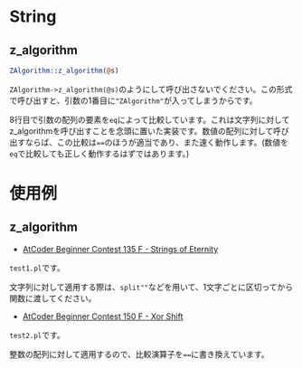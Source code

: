 # String

## z_algorithm

```perl
ZAlgorithm::z_algorithm(@s)
```

`ZAlgorithm->z_algorithm(@s)`のようにして呼び出さないでください。この形式で呼び出すと、引数の1番目に`"ZAlgorithm"`が入ってしまうからです。

8行目で引数の配列の要素を`eq`によって比較しています。これは文字列に対してz_algorithmを呼び出すことを念頭に置いた実装です。数値の配列に対して呼び出すならば、この比較は`==`のほうが適当であり、また速く動作します。(数値を`eq`で比較しても正しく動作するはずではあります。)

# 使用例

## z_algorithm

* [AtCoder Beginner Contest 135 F - Strings of Eternity](https://atcoder.jp/contests/abc135/submissions/16614898)

`test1.pl`です。

文字列に対して適用する際は、`split""`などを用いて、1文字ごとに区切ってから関数に渡してください。

* [AtCoder Beginner Contest 150 F - Xor Shift](https://atcoder.jp/contests/abc150/submissions/16615096)

`test2.pl`です。

整数の配列に対して適用するので、比較演算子を`==`に書き換えています。

